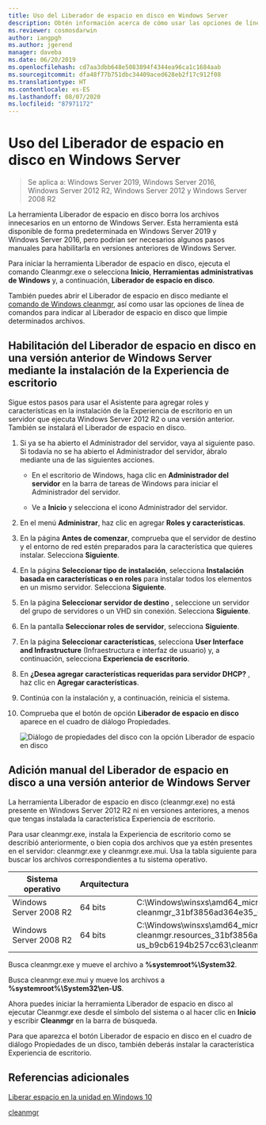 ```yaml
---
title: Uso del Liberador de espacio en disco en Windows Server
description: Obtén información acerca de cómo usar las opciones de línea de comandos para configurar la herramienta Liberador de espacio en disco (cleanmgr.exe) para limpiar automáticamente determinados archivos.
ms.reviewer: cosmosdarwin
author: iangpgh
ms.author: jgerend
manager: daveba
ms.date: 06/20/2019
ms.openlocfilehash: cd7aa3dbb648e5083894f4344ea96ca1c1684aab
ms.sourcegitcommit: dfa48f77b751dbc34409aced628eb2f17c912f08
ms.translationtype: HT
ms.contentlocale: es-ES
ms.lasthandoff: 08/07/2020
ms.locfileid: "87971172"
---
```

# <a name="using-disk-cleanup-on-windows-server"></a>Uso del Liberador de espacio en disco en Windows Server

> Se aplica a: Windows Server 2019, Windows Server 2016, Windows Server 2012 R2, Windows Server 2012 y Windows Server 2008 R2

La herramienta Liberador de espacio en disco borra los archivos innecesarios en un entorno de Windows Server. Esta herramienta está disponible de forma predeterminada en Windows Server 2019 y Windows Server 2016, pero podrían ser necesarios algunos pasos manuales para habilitarla en versiones anteriores de Windows Server.

Para iniciar la herramienta Liberador de espacio en disco, ejecuta el comando Cleanmgr.exe o selecciona **Inicio**, **Herramientas administrativas de Windows** y, a continuación, **Liberador de espacio en disco**.

También puedes abrir el Liberador de espacio en disco mediante el [comando de Windows cleanmgr](../../administration/windows-commands/cleanmgr.md), así como usar las opciones de línea de comandos para indicar al Liberador de espacio en disco que limpie determinados archivos.

## <a name="enable-disk-cleanup-on-an-earlier-version-of-windows-server-by-installing-the-desktop-experience"></a>Habilitación del Liberador de espacio en disco en una versión anterior de Windows Server mediante la instalación de la Experiencia de escritorio

Sigue estos pasos para usar el Asistente para agregar roles y características en la instalación de la Experiencia de escritorio en un servidor que ejecuta Windows Server 2012 R2 o una versión anterior. También se instalará el Liberador de espacio en disco.

1. Si ya se ha abierto el Administrador del servidor, vaya al siguiente paso. Si todavía no se ha abierto el Administrador del servidor, ábralo mediante una de las siguientes acciones.

   - En el escritorio de Windows, haga clic en **Administrador del servidor** en la barra de tareas de Windows para iniciar el Administrador del servidor.

   - Ve a **Inicio** y selecciona el icono Administrador del servidor.

1. En el menú **Administrar**, haz clic en agregar **Roles y características**.

1. En la página **Antes de comenzar**, comprueba que el servidor de destino y el entorno de red estén preparados para la característica que quieres instalar. Selecciona **Siguiente**.

1. En la página **Seleccionar tipo de instalación**, selecciona **Instalación basada en características o en roles** para instalar todos los elementos en un mismo servidor. Selecciona **Siguiente**.

1. En la página **Seleccionar servidor de destino** , seleccione un servidor del grupo de servidores o un VHD sin conexión. Selecciona **Siguiente**.

1. En la pantalla **Seleccionar roles de servidor**, selecciona **Siguiente**.

1. En la página **Seleccionar características**, selecciona **User Interface and Infrastructure** (Infraestructura e interfaz de usuario) y, a continuación, selecciona **Experiencia de escritorio**.

1. En **¿Desea agregar características requeridas para servidor DHCP?** , haz clic en **Agregar características**.

1. Continúa con la instalación y, a continuación, reinicia el sistema.

1. Comprueba que el botón de opción **Liberador de espacio en disco** aparece en el cuadro de diálogo Propiedades.

   ![Diálogo de propiedades del disco con la opción Liberador de espacio en disco](media/diskpropswcleanup.png)

## <a name="manually-add-disk-cleanup-to-an-earlier-version-of-windows-server"></a>Adición manual del Liberador de espacio en disco a una versión anterior de Windows Server

La herramienta Liberador de espacio en disco (cleanmgr.exe) no está presente en Windows Server 2012 R2 ni en versiones anteriores, a menos que tengas instalada la característica Experiencia de escritorio.

Para usar cleanmgr.exe, instala la Experiencia de escritorio como se describió anteriormente, o bien copia dos archivos que ya estén presentes en el servidor: cleanmgr.exe y cleanmgr.exe.mui. Usa la tabla siguiente para buscar los archivos correspondientes a tu sistema operativo.

| Sistema operativo  | Arquitectura  | Ubicación del archivo  |
| ----------------- | -------------- | --------------- |
| Windows Server 2008 R2 | 64 bits | C:\Windows\winsxs\amd64_microsoft-windows-cleanmgr_31bf3856ad364e35_6.1.7600.16385_none_c9392808773cd7da\cleanmgr.exe
| Windows Server 2008 R2 | 64 bits | C:\Windows\winsxs\amd64_microsoft-windows-cleanmgr.resources_31bf3856ad364e35_6.1.7600.16385_en-us_b9cb6194b257cc63\cleanmgr.exe.mui |

Busca cleanmgr.exe y mueve el archivo a **%systemroot%\System32**.

Busca cleanmgr.exe.mui y mueve los archivos a **%systemroot%\System32\en-US**.

Ahora puedes iniciar la herramienta Liberador de espacio en disco al ejecutar Cleanmgr.exe desde el símbolo del sistema o al hacer clic en **Inicio** y escribir **Cleanmgr** en la barra de búsqueda.

Para que aparezca el botón Liberador de espacio en disco en el cuadro de diálogo Propiedades de un disco, también deberás instalar la característica Experiencia de escritorio.

## <a name="additional-references"></a>Referencias adicionales

[Liberar espacio en la unidad en Windows 10](https://support.microsoft.com/help/12425/windows-10-free-up-drive-space)

[cleanmgr](../../administration/windows-commands/cleanmgr.md)
